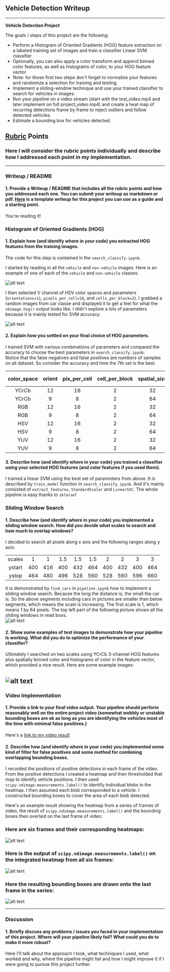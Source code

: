 ## Vehicle Detection Writeup
---

**Vehicle Detection Project**

The goals / steps of this project are the following:

* Perform a Histogram of Oriented Gradients (HOG) feature extraction on a labeled training set of images and train a classifier Linear SVM classifier
* Optionally, you can also apply a color transform and append binned color features, as well as histograms of color, to your HOG feature vector. 
* Note: for those first two steps don't forget to normalize your features and randomize a selection for training and testing.
* Implement a sliding-window technique and use your trained classifier to search for vehicles in images.
* Run your pipeline on a video stream (start with the test_video.mp4 and later implement on full project_video.mp4) and create a heat map of recurring detections frame by frame to reject outliers and follow detected vehicles.
* Estimate a bounding box for vehicles detected.

[//]: # (Image References)
[image1]: ./output_images/car_nocar.jpg
[image2]: ./output_images/hog.jpg
[image3]: ./output_images/pipeline.jpg
[image4]: ./examples/sliding_window.jpg
[image5]: ./examples/bboxes_and_heat.png
[image6]: ./examples/labels_map.png
[image7]: ./examples/output_bboxes.png
[video1]: ./test_videos_output/project_video_output.mp4

## [Rubric](https://review.udacity.com/#!/rubrics/513/view) Points
### Here I will consider the rubric points individually and describe how I addressed each point in my implementation.  

---
### Writeup / README

#### 1. Provide a Writeup / README that includes all the rubric points and how you addressed each one.  You can submit your writeup as markdown or pdf.  [Here](https://github.com/udacity/CarND-Vehicle-Detection/blob/master/writeup_template.md) is a template writeup for this project you can use as a guide and a starting point.  

You're reading it!

### Histogram of Oriented Gradients (HOG)

#### 1. Explain how (and identify where in your code) you extracted HOG features from the training images.

The code for this step is contained in the `search_classify.ipynb`.  

I started by reading in all the `vehicle` and `non-vehicle` images.  Here is an example of one of each of the `vehicle` and `non-vehicle` classes:

![alt text][image1]

I then selected V channel of HSV color spaces and parameters (`orientations=11`, `pixels_per_cell=16`, and `cells_per_block=2`).  I grabbed a random images from car classe and displayed it to get a feel for what the `skimage.hog()` output looks like. I didn't explore a lots of parameters because it is mainly tested for SVM accuracy.

![alt text][image2]

#### 2. Explain how you settled on your final choice of HOG parameters.

I trained SVM with various combinations of parameters and compared the accuracy to choose the best parameters in  `search_classify.ipynb`.  
Notice that the false negatives and false positives are numbers of samples on all dataset. So consider the accuracy and time the 7th set is the best.  
  
| color_space | orient | pix_per_cell | cell_per_block | spatial_size | hist_bins | Accuracy | Time(s) | false negatives | false positives |  
|:-----------:|:-------:|:-----------:|:--------------:|:------------:|:---------:|:--------:|:---:|:-----------:| :-----------:|  
| YCrCb | 12 | 16 | 2 | 32 | 32 | 0.9944 | 0.1947 | 6 | 4 |  
| YCrCb | 9 | 8 | 2 | 64 | 64 | 0.9938 | 0.3596 | 9 | 2 |  
| RGB | 12 | 16 | 2 | 32 | 32 | 0.9865 | 0.1938 | 12 | 12 |  
| RGB | 9 | 8 | 2 | 64 | 64 | 0.987 | 0.3616 | 15 | 8 |  
| HSV | 12 | 16 | 2 | 32 | 32 | 0.9932 | 0.193 | 7 | 5 |  
| HSV | 9 | 8 | 2 | 64 | 64 |  0.9949 | 0.3684 | 7 | 2 |  
| YUV | 12 | 16 | 2 | 32 | 32 | 0.9955 | 0.1899 | 7 | 1 |  
| YUV | 9 | 8 | 2 | 64 | 64 | 0.9944 | 0.3692 | 7 | 3 |  


#### 3. Describe how (and identify where in your code) you trained a classifier using your selected HOG features (and color features if you used them).
  
I trained a linear SVM using the best set of parammters from above. It is described by `train_model` function in `search_classify.ipynb`. And it's mainly consisted of `extract_features`, `StandardScaler` and `LinearSVC`. The whole pipeline is easy thanks to `skleran`!  
  
### Sliding Window Search

#### 1. Describe how (and identify where in your code) you implemented a sliding window search.  How did you decide what scales to search and how much to overlap windows?

I decided to search all pixels along x axis and the following ranges along y axis:  
  
|  |  |  |  |  |  |  |  |  |  |  
|:--:|:--:|:--:|:--:|:--:|:--:|:--:|:--:|:--:|:--:|  
|scales|1| 1| 1.5| 1.5| 1.5| 2| 2| 3| 3|  
|ystart |400|416| 400| 432| 464| 400| 432| 400| 464|  
|ystop |464| 480| 496| 528| 560| 528| 560| 596| 660|  
  
It is demonstrated by `find_cars` in `pipeline.ipynb` how to implement a  sliding window search. Because the long the distance is, the small the car is. So the above segments including cars in pictures are smaller than below segments, which means the scale is increasing. The first scale is 1, which means 1 by 64 pixels. The top left part of the following picture shows all the sliding windows in read boxs.  
![alt text][image3]

#### 2. Show some examples of test images to demonstrate how your pipeline is working.  What did you do to optimize the performance of your classifier?

Ultimately I searched on two scales using YCrCb 3-channel HOG features plus spatially binned color and histograms of color in the feature vector, which provided a nice result.  Here are some example images:

![alt text][image4]
---

### Video Implementation

#### 1. Provide a link to your final video output.  Your pipeline should perform reasonably well on the entire project video (somewhat wobbly or unstable bounding boxes are ok as long as you are identifying the vehicles most of the time with minimal false positives.)
Here's a [link to my video result](./project_video.mp4)


#### 2. Describe how (and identify where in your code) you implemented some kind of filter for false positives and some method for combining overlapping bounding boxes.

I recorded the positions of positive detections in each frame of the video.  From the positive detections I created a heatmap and then thresholded that map to identify vehicle positions.  I then used `scipy.ndimage.measurements.label()` to identify individual blobs in the heatmap.  I then assumed each blob corresponded to a vehicle.  I constructed bounding boxes to cover the area of each blob detected.  

Here's an example result showing the heatmap from a series of frames of video, the result of `scipy.ndimage.measurements.label()` and the bounding boxes then overlaid on the last frame of video:

### Here are six frames and their corresponding heatmaps:

![alt text][image5]

### Here is the output of `scipy.ndimage.measurements.label()` on the integrated heatmap from all six frames:
![alt text][image6]

### Here the resulting bounding boxes are drawn onto the last frame in the series:
![alt text][image7]



---

### Discussion

#### 1. Briefly discuss any problems / issues you faced in your implementation of this project.  Where will your pipeline likely fail?  What could you do to make it more robust?

Here I'll talk about the approach I took, what techniques I used, what worked and why, where the pipeline might fail and how I might improve it if I were going to pursue this project further.  

